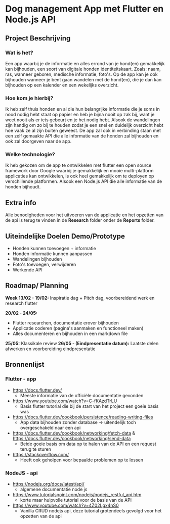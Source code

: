 # Dog management App met Flutter en Node.js API

## Project Beschrijving
### Wat is het?

Een app waarbij je de informatie en alles errond van je hond(en) gemakkelijk kan bijhouden, een soort van digitale honden identiteitskaart.
Zoals: naam, ras, wanneer geboren, medische informatie, foto's. 
Op de app kan je ook bijhouden wanneer je bent gaan wandelen met de hond(en), die je dan kan bijhouden op een kalender en een wekelijks overzicht.

### Hoe kom je hierbij?

Ik heb zelf thuis honden en al die hun belangrijke informatie die je soms in nood nodig hebt staat op papier en heb je bijna nooit op zak bij, want je weet nooit als er iets gebeurt en je het nodig hebt. 
Alsook de wandelingen zijn handig om zo bij te houden zodat je een snel en duidelijk overzicht hebt hoe vaak ze al zijn buiten geweest.
De app zal ook in verbinding staan met een zelf gemaakte API die alle informatie van de honden zal bijhouden en ook zal doorgeven naar de app.

### Welke technologie?

Ik heb gekozen om de app te ontwikkelen met flutter een open source framework door Google waarbij je gemakkelijk en mooie multi-platform applicaties kan ontwikkelen, is ook heel gemakkelijk om te deployen op verschillende platformen.
Alsook een Node.js API die alle informatie van de honden bijhoudt.

## Extra info

Alle benodigheden voor het uitvoeren van de applicatie en het opzetten van de api is terug te vinden in de **Research** folder onder de **Reports** folder.

## Uiteindelijke Doelen Demo/Prototype

- Honden kunnen toevoegen + informatie
- Honden informatie kunnen aanpassen
- Wandelingen bijhouden
- Foto's toevoegen, verwijderen
- Werkende API


## Roadmap/ Planning

**Week 13/02 - 19/02:** Inspiratie dag + Pitch dag, voorbereidend werk en research flutter

**20/02 - 24/05:** 

- Flutter researchen, documentatie erover bijhouden
- Applicatie coderen (pagina's aanmaken en functioneel maken)
- Alles documenteren en bijhouden in een markdown file

**25/05:** Klassikale review
**26/05 - (Eindpresentatie datum):** Laatste delen afwerken en voorbereiding eindpresentatie


## Bronnenlijst

### Flutter - app

- https://docs.flutter.dev/
  - Meeste informatie van de officiële documentatie gevonden
- https://www.youtube.com/watch?v=C-fKAzdTrLU
  - Basis flutter tutorial die bij de start van het project een goeie basis was
- https://docs.flutter.dev/cookbook/persistence/reading-writing-files
  - App data bijhouden zonder database -> uitendelijk toch overgeschakeld naar een api 
- https://docs.flutter.dev/cookbook/networking/fetch-data & https://docs.flutter.dev/cookbook/networking/send-data
  - Beide goeie basis om data op te halen van de API en een request terug te sturen
- https://stackoverflow.com/
  - Heeft ook geholpen voor bepaalde problemen op te lossen





### NodeJS - api

- https://nodejs.org/docs/latest/api/
  - algemene documentatie node js
- https://www.tutorialspoint.com/nodejs/nodejs_restful_api.htm
  - korte maar hulpvolle tutorial voor de basis van de API
- https://www.youtube.com/watch?v=4Z02Lgx4nS0
  - Vanilla CRUD nodejs api, deze tutorial grotendeels gevolgd voor het opzetten van de api
